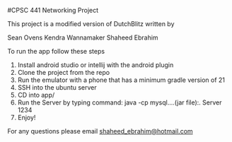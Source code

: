 #CPSC 441 Networking Project

This project is a modified version of DutchBlitz written by

Sean Ovens
Kendra Wannamaker
Shaheed Ebrahim

To run the app follow these steps 
  1. Install android studio or intellij with the android plugin
  2. Clone the project from the repo
  3. Run the emulator with a phone that has a minimum gradle version of 21
  4. SSH into the ubuntu server
  5. CD into app/
  6. Run the Server by typing command:
        java -cp mysql....(jar file):. Server 1234
  7. Enjoy!
  
For any questions please email shaheed_ebrahim@hotmail.com
